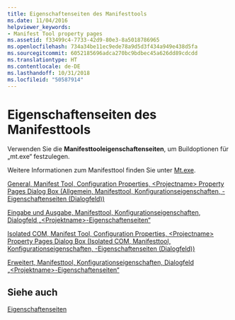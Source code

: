 ```yaml
---
title: Eigenschaftenseiten des Manifesttools
ms.date: 11/04/2016
helpviewer_keywords:
- Manifest Tool property pages
ms.assetid: f33499c4-7733-42d9-80e3-8a5018786965
ms.openlocfilehash: 734a34be11ec9ede78a9d5d3f434a949e438d5fa
ms.sourcegitcommit: 6052185696adca270bc9bdbec45a626dd89cdcdd
ms.translationtype: HT
ms.contentlocale: de-DE
ms.lasthandoff: 10/31/2018
ms.locfileid: "50587914"
---
```

# <a name="manifest-tool-property-pages"></a>Eigenschaftenseiten des Manifesttools

Verwenden Sie die **Manifesttooleigenschaftenseiten**, um Buildoptionen für „mt.exe“ festzulegen.

Weitere Informationen zum Manifesttool finden Sie unter [Mt.exe](https://msdn.microsoft.com/library/aa375649).

[General, Manifest Tool, Configuration Properties, \<Projectname> Property Pages Dialog Box (Allgemein, Manifesttool, Konfigurationseigenschaften, <Projektname>-Eigenschaftenseiten (Dialogfeld))](../ide/general-manifest-tool-configuration-properties.md)

[Eingabe und Ausgabe, Manifesttool, Konfigurationseigenschaften, Dialogfeld „\<Projektname>-Eigenschaftenseiten“](../ide/input-and-output-manifest-tool.md)

[Isolated COM, Manifest Tool, Configuration Properties, \<Projectname> Property Pages Dialog Box (Isolated COM, Manifesttool, Konfigurationseigenschaften, <Projektname>-Eigenschaftenseiten (Dialogfeld))](../ide/isolated-com-manifest-tool.md)

[Erweitert, Manifesttool, Konfigurationseigenschaften, Dialogfeld „\<Projektname>-Eigenschaftenseiten“](../ide/advanced-manifest-tool.md)

## <a name="see-also"></a>Siehe auch

[Eigenschaftenseiten](../ide/property-pages-visual-cpp.md)